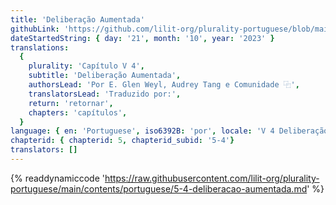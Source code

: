 ```yaml
---
title: 'Deliberação Aumentada'
githubLink: 'https://github.com/lilit-org/plurality-portuguese/blob/main/contents/portuguese/5-4-deliberacao-aumentada.md'
dateStartedString: { day: '21', month: '10', year: '2023' }
translations:
  {
    plurality: 'Capítulo V 4',
    subtitle: 'Deliberação Aumentada',
    authorsLead: 'Por E. Glen Weyl, Audrey Tang e Comunidade ⿻',
    translatorsLead: 'Traduzido por:',
    return: 'retornar',
    chapters: 'capítulos',
  }
language: { en: 'Portuguese', iso6392B: 'por', locale: 'V 4 Deliberação Aumentada' }
chapterid: { chapterid: 5, chapterid_subid: '5-4'}
translators: []
---
```

{% readdynamiccode 'https://raw.githubusercontent.com/lilit-org/plurality-portuguese/main/contents/portuguese/5-4-deliberacao-aumentada.md' %} 